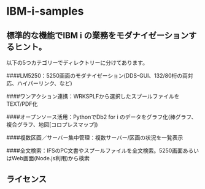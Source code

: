 # IBM-i-samples

## 標準的な機能でIBM i の業務をモダナイゼーションするヒント。

以下の5つカテゴリーでディレクトリーに分けてあります。

####LM5250：5250画面のモダナイゼーション(DDS-GUI、132/80桁の両対応、ハイパーリンク、など)

####ワンアクション連携：WRKSPLFから選択したスプールファイルをTEXT/PDF化

####オープンソース活用：PythonでDb2 for i のデータをグラフ化(棒グラフ、複合グラフ、地図[コロプレスマップ])

####複数区画／サーバー集中管理：複数サーバー/区画の状況を一覧表示

####全文検索：IFSのPC文書やスプールファイルを全文検索。5250画面あるいはWeb画面(Node.js利用)から検索


## ライセンス
